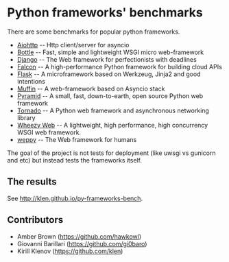 Python frameworks' benchmarks
=============================

There are some benchmarks for popular python frameworks.

* [Aiohttp](https://github.com/KeepSafe/aiohttp)       -- Http client/server for asyncio
* [Bottle](https://github.com/bottlepy/bottle)         -- Fast, simple and lightweight WSGI micro web-framework
* [Django](https://github.com/django/django)           -- The Web framework for perfectionists with deadlines
* [Falcon](https://github.com/falconry/falcon)         -- A high-performance Python framework for building cloud APIs
* [Flask](https://github.com/mitsuhiko/flask)          -- A microframework based on Werkzeug, Jinja2 and good intentions
* [Muffin](https://github.com/klen/muffin)             -- A web-framework based on Asyncio stack
* [Pyramid](https://github.com/Pylons/pyramid)         -- A small, fast, down-to-earth, open source Python web framework
* [Tornado](https://github.com/tornadoweb/tornado)     -- A Python web framework and asynchronous networking library
* [Wheezy Web](https://bitbucket.org/akorn/wheezy.web) -- A lightweight, high performance, high concurrency WSGI web framework.
* [weppy](https://github.com/gi0baro/weppy)            -- The Web framework for humans

The goal of the project is not tests for deployment (like uwsgi vs gunicorn and
etc) but instead tests the frameworks itself.


## The results

See http://klen.github.io/py-frameworks-bench.


## Contributors

* Amber Brown (https://github.com/hawkowl)
* Giovanni Barillari (https://github.com/gi0baro)
* Kirill Klenov (https://github.com/klen)
